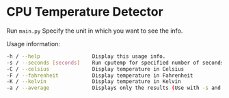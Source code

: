 # CPU Temperature Detector

Run ```main.py```
Specify the unit in which you want to see the info.

Usage information:  

```bash
-h / --help                 Display this usage info.
-s / --seconds [seconds]    Run cputemp for specified number of seconds
-C / --celsius              Display temperature in Celsius
-F / --fahrenheit           Display temperature in Fahrenheit
-K / --kelvin               Display temperature in Kelvin
-a / --average              Displays only the results (Use with -s and -F/-C)
```
